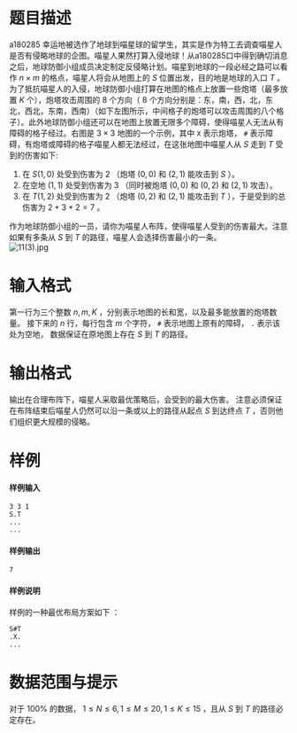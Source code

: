 
# 题目描述

a180285 幸运地被选作了地球到喵星球的留学生，其实是作为特工去调查喵星人是否有侵略地球的企图。喵星人果然打算入侵地球！从a180285口中得到确切消息之后，地球防御小组成员决定制定反侵略计划。喵星到地球的一段必经之路可以看作 $n \times m$ 的格点，喵星人将会从地图上的 $S$ 位置出发，目的地是地球的入口 $T$ 。为了抵抗喵星人的入侵，地球防御小组打算在地图的格点上放置一些炮塔（最多放置 $K$ 个），炮塔攻击周围的 $8$ 个方向（ $8$ 个方向分别是：东，南，西，北，东北，西北，东南，西南）（如下左图所示，中间格子的炮塔可以攻击周围的八个格子）。此外地球防御小组还可以在地图上放置无限多个障碍，使得喵星人无法从有障碍的格子经过。右图是 $3 \times 3$ 地图的一个示例，其中 ```X``` 表示炮塔， ```#``` 表示障碍，有炮塔或障碍的格子喵星人都无法经过，在这张地图中喵星人从 $S$ 走到 $T$ 受到的伤害如下:

1. 在 $S(1,0)$ 处受到伤害为 $2$ （炮塔 $(0,0)$ 和 $(2,1)$ 能攻击到 $S$ ）。   
2. 在空地 $(1,1)$ 处受到伤害为 $3$ （同时被炮塔 $(0,0)$ 和 $(0,2)$ 和 $(2,1)$ 攻击）。   
3. 在 $T(1,2)$ 处受到伤害为 $2$ （炮塔 $(0,2)$ 和 $(2,1)$ 能攻击到 $T$ ），于是受到的总伤害为 $2+3+2=7$ 。     

作为地球防御小组的一员，请你为喵星人布阵，使得喵星人受到的伤害最大。注意如果有多条从 $S$ 到 $T$ 的路径，喵星人会选择伤害最小的一条。  
![11(3).jpg](https://i.loli.net/2018/03/25/5ab67cd961525.jpg)

# 输入格式

第一行为三个整数 $n , m , K$ ，分别表示地图的长和宽，以及最多能放置的炮塔数量。 
接下来的 $n$ 行，每行包含 $m$ 个字符， ```#``` 表示地图上原有的障碍， ```.``` 表示该处为空地，
数据保证在原地图上存在 $S$ 到 $T$ 的路径。

# 输出格式

输出在合理布阵下，喵星人采取最优策略后，会受到的最大伤害。 
注意必须保证在布阵结束后喵星人仍然可以沿一条或以上的路径从起点 $S$ 到达终点 $T$ ，否则他们组织更大规模的侵略。 

# 样例

#### 样例输入
```plain
3 3 1
S.T
...
...
```

#### 样例输出
```plain
7
```

#### 样例说明
样例的一种最优布局方案如下 ：
```plain
S#T
.X.
...
```

# 数据范围与提示

对于 $100\%$ 的数据， $1 \le N\le 6 , 1 \le M \le 20 , 1 \le K \le 15$ ，且从 $S$ 到 $T$ 的路径必定存在。


